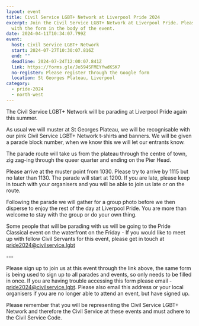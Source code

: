 ```yaml
---
layout: event
title: Civil Service LGBT+ Network at Liverpool Pride 2024
excerpt: Join the Civil Service LGBT+ Network at Liverpool Pride. Please sign up
  with the form in the body of the event.
date: 2024-04-11T10:34:07.799Z
event:
  host: Civil Service LGBT+ Network
  start: 2024-07-27T10:30:07.816Z
  end: ""
  deadline: 2024-07-24T12:00:07.841Z
  link: https://forms.gle/Jo594SFMEYfwdKSK7
  no-register: Please register through the Google form
  location: St Georges Plateau, Liverpool
category:
  - pride-2024
  - north-west
---
```

T﻿he Civil Service LGBT+ Network will be parading at Liverpool Pride again this summer. 

A﻿s usual we will muster at St Georges Plateau, we will be recognisable with our pink Civil Service LGBT+ Network t-shirts and banners. We will be given a parade block number, when we know this we will let our entrants know.

T﻿he parade route will take us from the plateau through the centre of town, zig zag-ing through the queer quarter and ending on the Pier Head. 

P﻿lease arrive at the muster point from 1030. Please try to arrive by 1115 but no later than 1130. The parade will start at 1200. If you are late, please keep in touch with your organisers and you will be able to join us late or on the route. 

F﻿ollowing the parade we will gather for a group photo before we then disperse to enjoy the rest of the day at Liverpool Pride. You are more than welcome to stay with the group or do your own thing. 

S﻿ome people that will be parading with us will be going to the Pride Classical event on the waterfront on the Friday - If you would like to meet up with fellow Civil Servants for this event, please get in touch at [pride2024@civilservice.lgbt](mailto:pride2024@civilservice.lgbt)

\-﻿--

Please sign up to join us at this event through the link above, the same form is being used to sign up to all parades and events, so only needs to be filled in once. If you are having trouble accessing this form please email - [pride2024@civilservice.lgbt](mailto:pride2024@civilservice.lgbt). Please also email this address or your local organisers if you are no longer able to attend an event, but have signed up.

Please remember that you will be representing the Civil Service LGBT+ Network and therefore the Civil Service at these events and must adhere to the Civil Service Code.